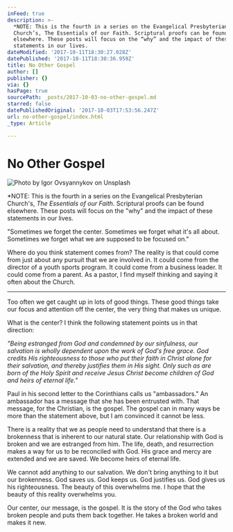 ```yaml
---
inFeed: true
description: >-
  *NOTE: This is the fourth in a series on the Evangelical Presbyterian
  Church’s, The Essentials of our Faith. Scriptural proofs can be found
  elsewhere. These posts will focus on the “why” and the impact of these
  statements in our lives.
dateModified: '2017-10-11T18:30:27.028Z'
datePublished: '2017-10-11T18:30:36.959Z'
title: No Other Gospel
author: []
publisher: {}
via: {}
hasPage: true
sourcePath: _posts/2017-10-03-no-other-gospel.md
starred: false
datePublishedOriginal: '2017-10-03T17:53:56.247Z'
url: no-other-gospel/index.html
_type: Article

---
```

# No Other Gospel
![Photo by Igor Ovsyannykov on Unsplash](https://the-grid-user-content.s3-us-west-2.amazonaws.com/a2c9a981-80c4-4711-a805-355bd1bdaa2d.jpg)

\*NOTE: This is the fourth in a series on the Evangelical Presbyterian Church's, _The Essentials of our Faith_. Scriptural proofs can be found elsewhere. These posts will focus on the "why" and the impact of these statements in our lives.

"Sometimes we forget the center. Sometimes we forget what it's all about. Sometimes we forget what we are supposed to be focused on."

Where do you think statement comes from? The reality is that could come from just about any pursuit that we are involved in. It could come from the director of a youth sports program. It could come from a business leader. It could come from a parent. As a pastor, I find myself thinking and saying it often about the Church.

---

Too often we get caught up in lots of good things. These good things take our focus and attention off the center, the very thing that makes us unique.

What is the center? I think the following statement points us in that direction:

_"Being estranged from God and condemned by our sinfulness, our salvation is wholly dependent upon the work of God's free grace. God credits His righteousness to those who put their faith in Christ alone for their salvation, and thereby justifies them in His sight. Only such as are born of the Holy Spirit and receive Jesus Christ become children of God and heirs of eternal life."_

Paul in his second letter to the Corinthians calls us "ambassadors." An ambassador has a message that she has been entrusted with. That message, for the Christian, is the gospel. The gospel can in many ways be more than the statement above, but I am convinced it cannot be less.

There is a reality that we as people need to understand that there is a brokenness that is inherent to our natural state. Our relationship with God is broken and we are estranged from him. The life, death, and resurrection makes a way for us to be reconciled with God. His grace and mercy are extended and we are saved. We become heirs of eternal life.

We cannot add anything to our salvation. We don't bring anything to it but our brokenness. God saves us. God keeps us. God justifies us. God gives us his righteousness. The beauty of this overwhelms me. I hope that the beauty of this reality overwhelms you.

Our center, our message, is the gospel. It is the story of the God who takes broken people and puts them back together. He takes a broken world and makes it new.